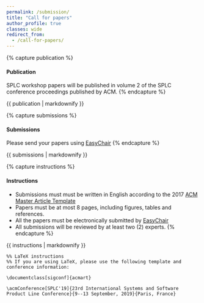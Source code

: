 ```yaml
---
permalink: /submission/
title: "Call for papers"
author_profile: true
classes: wide
redirect_from: 
  - /call-for-papers/
---
```


{% capture publication %}
#### Publication
SPLC workshop papers will be published in volume 2 of the SPLC conference proceedings published by ACM.
{% endcapture %}
<div class="notice--success">{{ publication | markdownify }}</div>


{% capture submissions %}
#### Submissions
Please send your papers using [EasyChair](https://easychair.org/conferences/?conf=weesr2019)
{% endcapture %}
<div class="notice--success">{{ submissions | markdownify }}</div>


{% capture instructions %}
#### Instructions
* Submissions must must be written in English according to the 2017 [ACM Master Article Template](https://www.acm.org/publications/proceedings-template)
* Papers must be at most 8 pages, including figures, tables and references.
* All the papers must be electronically submitted by [EasyChair](https://easychair.org/conferences/?conf=weesr2019)
* All submissions will be reviewed by at least two (2) experts.
{% endcapture %}
<div class="notice">{{ instructions | markdownify }}</div>

~~~~
%% LaTeX instructions
%% If you are using LaTeX, please use the following template and conference information:

\documentclass[sigconf]{acmart}

\acmConference[SPLC'19]{23rd International Systems and Software Product Line Conference}{9--13 September, 2019}{Paris, France}
~~~~




